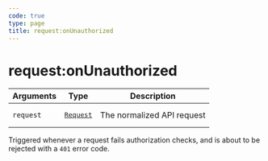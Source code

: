 ```yaml
---
code: true
type: page
title: request:onUnauthorized
---
```


# request:onUnauthorized

<SinceBadge version="1.0.0" />

| Arguments | Type                                                           | Description                |
| --------- | -------------------------------------------------------------- | -------------------------- |
| `request` | <pre><a href=/plugins/1/constructors/request>Request</a></pre> | The normalized API request |

Triggered whenever a request fails authorization checks, and is about to be rejected with a `401` error code.
